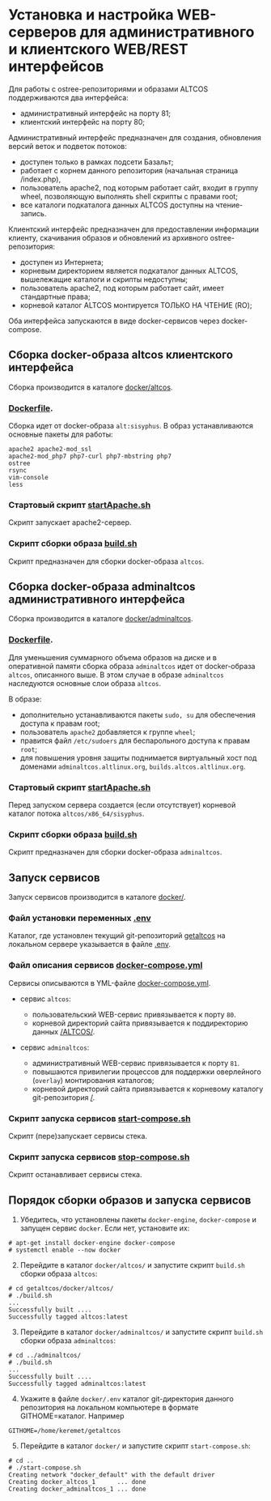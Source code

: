 # Установка и настройка WEB-серверов для административного и клиентского WEB/REST интерфейсов

Для работы с ostree-репозиториями и образами ALTCOS поддерживаются два интерфейса:
- административный интерфейс на порту 81;
- клиентский интерфейс на порту 80;

Административный интерфейс предназначен для создания, обновления версий веток и подветок потоков:
- доступен только в рамках подсети Базальт;
- работает с корнем данного репозитория (начальная страница /index.php),
- пользователь apache2, под которым работает сайт, входит в группу wheel, позволяющую выполнять shell скрипты с правами root;
- все каталоги подкаталога данных ALTCOS доступны на чтение-запись.

Клиентский интерфейс предназначен для предоставлении информации клиенту, скачивания образов и обновлений из архивного ostree-репозитория:
- доступен из Интернета;
- корневым директорием является подкаталог данных ALTCOS, вышележащие каталоги и скрипты недоступны;
- пользователь apache2, под которым работает сайт, имеет стандартные права;
- корневой каталог ALTCOS монтируется ТОЛЬКО НА ЧТЕНИЕ (RO);

Оба интерфейса запускаются в виде docker-сервисов через docker-compose.

## Сборка docker-образа altcos клиентского интерфейса
Сборка производится в каталоге [docker/altcos](https://github.com/alt-cloud/getaltcos/tree/main/docker/altcos).


### [Dockerfile](https://github.com/alt-cloud/getaltcos/blob/main/docker/altcos/Dockerfile).

Сборка идет от docker-образа `alt:sisyphus`. В образ устанавливаются основные пакеты для работы:
```
apache2 apache2-mod_ssl
apache2-mod_php7 php7-curl php7-mbstring php7
ostree
rsync
vim-console
less
```

### Стартовый скрипт [startApache.sh](https://github.com/alt-cloud/getaltcos/blob/main/docker/getaltcos/startApache.sh)

Скрипт запускает apache2-сервер.

### Скрипт сборки образа [build.sh](https://github.com/alt-cloud/getaltcos/blob/main/docker/altcos/build.sh)

Скрипт предназначен для сборки docker-образа `altcos`.


## Сборка docker-образа adminaltcos административного интерфейса
Сборка производится в каталоге [docker/adminaltcos](https://github.com/alt-cloud/getaltcos/tree/main/docker/adminaltcos).


### [Dockerfile](https://github.com/alt-cloud/altcos/blob/main/docker/adminaltcos/Dockerfile).

Для уменьшения суммарного объема образов на диске и в оперативной памяти сборка образа `adminaltcos` идет от docker-образа `altcos`, описанного выше.
В этом случае в образе `adminaltcos` наследуются основные слои образа `altcos`.

В образе:
- дополнительно устанавливаются пакеты `sudo, su` для обеспечения доступа к правам root;
- пользователь `apache2` добавляется к группе `wheel`;
- правится файл `/etc/sudoers` для беспарольного доступа к правам `root`;
- для повышения уровня защиты поднимается виртуальный хост под доменами `adminaltcos.altlinux.org`, `builds.altcos.altlinux.org`.

### Стартовый скрипт [startApache.sh](https://github.com/alt-cloud/getaltcos/blob/main/docker/adminaltcos/startApache.sh)

Перед запуском сервера создается (если отсутствует) корневой каталог потока `altcos/x86_64/sisyphus`.

### Скрипт сборки образа [build.sh](https://github.com/alt-cloud/getaltcos/blob/main/docker/adminaltcos/build.sh)

Скрипт предназначен для сборки docker-образа `adminaltcos`.


## Запуск сервисов

Запуск сервисов производится в каталоге [docker/](https://github.com/alt-cloud/getaltcos/tree/main/docker).

### Файл установки переменных [.env](https://github.com/alt-cloud/getaltcos/blob/main/docker/.env)

Каталог, где установлен текущий git-репозиторий [getaltcos](https://github.com/alt-cloud/getaltcos/tree/main)
на локальном сервере указывается в файле [.env](https://github.com/alt-cloud/altcos/blob/main/docker/.env).

### Файл описания сервисов [docker-compose.yml](https://github.com/alt-cloud/getaltcos/blob/main/docker/docker-compose.yml)

Сервисы описываются в YML-файле [docker-compose.yml](https://github.com/alt-cloud/getaltcos/blob/main/docker/docker-compose.yml).

- сервис `altcos`:
  * пользовательский WEB-сервис привязывается к порту `80`.
  * корневой директорий сайта привязывается к поддиректорию данных [/ALTCOS/](https://github.com/alt-cloud/getaltcos/tree/main/ALTCOS).

- сервис `adminaltcos`:
  * административный WEB-сервис привязывается к порту `81`.
  * повышаются привилегии процессов для поддержки оверлейного (`overlay`) монтирования каталогов;
  * корневой директорий сайта привязывается к корневому каталогу git-репозитория [/](https://github.com/alt-cloud/getaltcos/tree/main).

### Скрипт запуска сервисов [start-compose.sh](https://github.com/alt-cloud/getaltcos/blob/main/docker/start-compose.sh)

Скрипт (пере)запускает сервисы стека.

### Скрипт запуска сервисов [stop-compose.sh](https://github.com/alt-cloud/getaltcos/blob/main/docker/stop-compose.sh)

Скрипт останавливает сервисы стека.


## Порядок сборки образов и запуска сервисов

1. Убедитесь, что установлены пакеты `docker-engine`, `docker-compose` и запущен сервис `docker`.
Если нет, установите их:
```
# apt-get install docker-engine docker-compose
# systemctl enable --now docker
```

2. Перейдите в каталог `docker/altcos/` и запустите скрипт `build.sh` сборки образа `altcos`:
```
# cd getaltcos/docker/altcos/
# ./build.sh
...
Successfully built ....
Successfully tagged altcos:latest
```

3. Перейдите в каталог `docker/adminaltcos/` и запустите скрипт `build.sh` сборки образа `adminaltcos`:
```
# cd ../adminaltcos/
# ./build.sh
...
Successfully built ....
Successfully tagged adminaltcos:latest
```

4. Укажите в файле `docker/.env` каталог git-директория данного репозитория на локальном компьютере в формате GITHOME=каталог. Например
```
GITHOME=/home/keremet/getaltcos
```

5. Перейдите в каталог `docker/` и запустите скрипт `start-compose.sh`:
```
# cd ..
# ./start-compose.sh
Creating network "docker_default" with the default driver
Creating docker_altcos_1      ... done
Creating docker_adminaltcos_1 ... done
```


